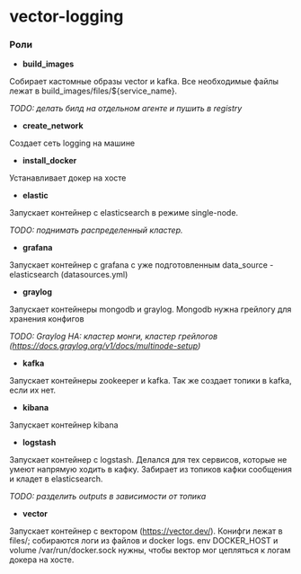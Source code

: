 # vector-logging
### Роли
* **build_images**

Собирает кастомные образы vector и kafka. Все необходимые файлы лежат в build_images/files/${service_name}. 

*TODO: делать билд на отдельном агенте и пушить в registry*

* **create_network**

Создает сеть logging на машине

* **install_docker**

Устанавливает докер на хосте

* **elastic**

Запускает контейнер с elasticsearch в режиме single-node. 

*TODO: поднимать распределенный кластер.*

* **grafana**

Запускает контейнер с grafana с уже подготовленным data_source - elasticsearch (datasources.yml)

* **graylog**

Запускает контейнеры mongodb и graylog. Mongodb нужна грейлогу для хранения конфигов

*TODO: Graylog HA: кластер монги, кластер грейлогов (https://docs.graylog.org/v1/docs/multinode-setup)*

* **kafka**

Запускает контейнеры zookeeper и kafka. Так же создает топики в kafka, если их нет.

* **kibana**

Запускает контейнер kibana

* **logstash**

Запускает контейнер с logstash. Делался для тех сервисов, которые не умеют напрямую ходить в кафку. Забирает из топиков кафки сообщения и кладет в elasticsearch. 

*TODO: разделить outputs в зависимости от топика*

* **vector**

Запускает контейнер с вектором (https://vector.dev/). Конифги лежат в files/; собираются логи из файлов и docker logs. env DOCKER_HOST и volume /var/run/docker.sock нужны, чтобы вектор мог цепляться к логам докера на хосте.
